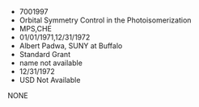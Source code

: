 * 7001997
* Orbital Symmetry Control in the Photoisomerization
* MPS,CHE
* 01/01/1971,12/31/1972
* Albert Padwa, SUNY at Buffalo
* Standard Grant
*   name not available
* 12/31/1972
* USD Not Available

NONE
